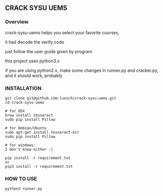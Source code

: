 ## CRACK SYSU UEMS
### Overview
crack-sysu-uems helps you select your favorite courses,

it had decode the verify code

just follow the user guide given by program

this project uses python3.x

if you are using python2.x, make some changes in runner.py and cracker.py, and it should work, probably

### INSTALLATION
	git clone git@github.com:luosch/crack-sysu-uems.git
	cd crack-sysu-uems
	
	# for OSX
	brew install tesseract
	sudo pip install Pillow
	
	# for Debian/Ubuntu
	sudo apt-get install tesseract-ocr
	sudo pip install Pillow
	
	# for windows:
	I don't know either :)
	
	pip install -r requirement.txt
	or 
	pip3 install -r requirement.txt
	

### HOW TO USE
	python3 runner.py
